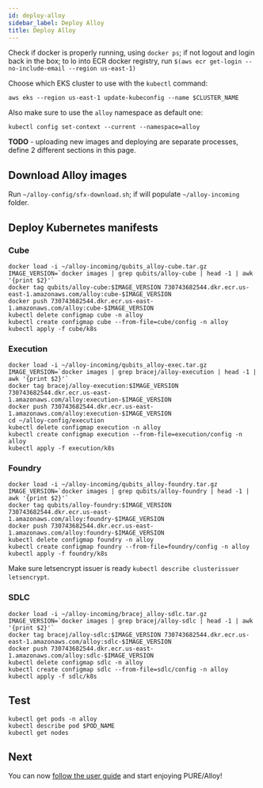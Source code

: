 ```yaml
---
id: deploy-alloy
sidebar_label: Deploy Alloy
title: Deploy Alloy
---
```


Check if docker is properly running, using `docker ps`; if not logout and login back in the box; to lo into ECR docker registry, run
`$(aws ecr get-login --no-include-email --region us-east-1)`

Choose which EKS cluster to use with the `kubectl` command:
```
aws eks --region us-east-1 update-kubeconfig --name $CLUSTER_NAME
```

Also make sure to use the `alloy` namespace as default one:
```
kubectl config set-context --current --namespace=alloy
```

**TODO** - uploading new images and deploying are separate processes, define 2 different sections in this page.

## Download Alloy images
Run `~/alloy-config/sfx-download.sh`; if will populate `~/alloy-incoming` folder.

## Deploy Kubernetes manifests

### Cube
```
docker load -i ~/alloy-incoming/qubits_alloy-cube.tar.gz
IMAGE_VERSION=`docker images | grep qubits/alloy-cube | head -1 | awk '{print $2}'`
docker tag qubits/alloy-cube:$IMAGE_VERSION 730743682544.dkr.ecr.us-east-1.amazonaws.com/alloy:cube-$IMAGE_VERSION
docker push 730743682544.dkr.ecr.us-east-1.amazonaws.com/alloy:cube-$IMAGE_VERSION
kubectl delete configmap cube -n alloy
kubectl create configmap cube --from-file=cube/config -n alloy
kubectl apply -f cube/k8s
```

### Execution
```
docker load -i ~/alloy-incoming/qubits_alloy-exec.tar.gz
IMAGE_VERSION=`docker images | grep bracej/alloy-execution | head -1 | awk '{print $2}'`
docker tag bracej/alloy-execution:$IMAGE_VERSION 730743682544.dkr.ecr.us-east-1.amazonaws.com/alloy:execution-$IMAGE_VERSION
docker push 730743682544.dkr.ecr.us-east-1.amazonaws.com/alloy:execution-$IMAGE_VERSION
cd ~/alloy-config/execution
kubectl delete configmap execution -n alloy
kubectl create configmap execution --from-file=execution/config -n alloy
kubectl apply -f execution/k8s
```

### Foundry
```
docker load -i ~/alloy-incoming/qubits_alloy-foundry.tar.gz
IMAGE_VERSION=`docker images | grep qubits/alloy-foundry | head -1 | awk '{print $2}'`
docker tag qubits/alloy-foundry:$IMAGE_VERSION 730743682544.dkr.ecr.us-east-1.amazonaws.com/alloy:foundry-$IMAGE_VERSION
docker push 730743682544.dkr.ecr.us-east-1.amazonaws.com/alloy:foundry-$IMAGE_VERSION
kubectl delete configmap foundry -n alloy
kubectl create configmap foundry --from-file=foundry/config -n alloy
kubectl apply -f foundry/k8s
```

Make sure letsencrypt issuer is ready `kubectl describe clusterissuer letsencrypt`.

### SDLC
```
docker load -i ~/alloy-incoming/bracej_alloy-sdlc.tar.gz
IMAGE_VERSION=`docker images | grep bracej/alloy-sdlc | head -1 | awk '{print $2}'`
docker tag bracej/alloy-sdlc:$IMAGE_VERSION 730743682544.dkr.ecr.us-east-1.amazonaws.com/alloy:sdlc-$IMAGE_VERSION
docker push 730743682544.dkr.ecr.us-east-1.amazonaws.com/alloy:sdlc-$IMAGE_VERSION
kubectl delete configmap sdlc -n alloy
kubectl create configmap sdlc --from-file=sdlc/config -n alloy
kubectl apply -f sdlc/k8s
```
## Test
```
kubectl get pods -n alloy
kubectl describe pod $POD_NAME
kubectl get nodes
```

## Next
You can now [follow the user guide](user-guide) and start enjoying PURE/Alloy!